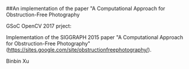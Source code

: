 ##An implementation of the paper "A Computational Approach for Obstruction-Free Photography

GSoC OpenCV 2017 prject:

Implementation of the SIGGRAPH 2015 paper "A Computational Approach for Obstruction-Free Photography" (https://sites.google.com/site/obstructionfreephotography/).

Binbin Xu
